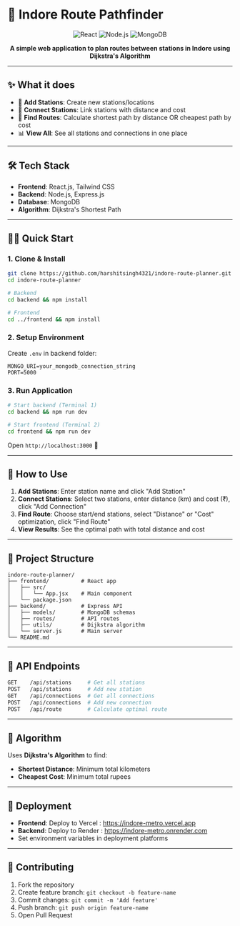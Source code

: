 # 🚦 Indore Route Pathfinder

<div align="center">

![React](https://img.shields.io/badge/React-20232A?style=for-the-badge&logo=react&logoColor=61DAFB)
![Node.js](https://img.shields.io/badge/Node.js-43853D?style=for-the-badge&logo=node.js&logoColor=white)
![MongoDB](https://img.shields.io/badge/MongoDB-4EA94B?style=for-the-badge&logo=mongodb&logoColor=white)

**A simple web application to plan routes between stations in Indore using Dijkstra's Algorithm**

</div>

---

## ✨ What it does

- 📍 **Add Stations**: Create new stations/locations
- 🔗 **Connect Stations**: Link stations with distance and cost  
- 🧭 **Find Routes**: Calculate shortest path by distance OR cheapest path by cost
- 📊 **View All**: See all stations and connections in one place

---

## 🛠️ Tech Stack

- **Frontend**: React.js, Tailwind CSS
- **Backend**: Node.js, Express.js  
- **Database**: MongoDB
- **Algorithm**: Dijkstra's Shortest Path

---

## 🏃‍♂️ Quick Start

### 1. Clone & Install
```bash
git clone https://github.com/harshitsingh4321/indore-route-planner.git
cd indore-route-planner

# Backend
cd backend && npm install

# Frontend  
cd ../frontend && npm install
```

### 2. Setup Environment
Create `.env` in backend folder:
```env
MONGO_URI=your_mongodb_connection_string
PORT=5000
```

### 3. Run Application
```bash
# Start backend (Terminal 1)
cd backend && npm run dev

# Start frontend (Terminal 2)  
cd frontend && npm run dev
```

Open `http://localhost:3000` 🎉

---

## 🎯 How to Use

1. **Add Stations**: Enter station name and click "Add Station"
2. **Connect Stations**: Select two stations, enter distance (km) and cost (₹), click "Add Connection"  
3. **Find Route**: Choose start/end stations, select "Distance" or "Cost" optimization, click "Find Route"
4. **View Results**: See the optimal path with total distance and cost

---

## 📁 Project Structure

```
indore-route-planner/
├── frontend/          # React app
│   ├── src/
│   │   └── App.jsx    # Main component
│   └── package.json
├── backend/           # Express API
│   ├── models/        # MongoDB schemas  
│   ├── routes/        # API routes
│   ├── utils/         # Dijkstra algorithm
│   └── server.js      # Main server
└── README.md
```

---

## 🔌 API Endpoints

```bash
GET    /api/stations     # Get all stations
POST   /api/stations     # Add new station
GET    /api/connections  # Get all connections  
POST   /api/connections  # Add new connection
POST   /api/route        # Calculate optimal route
```

---

## 🧮 Algorithm

Uses **Dijkstra's Algorithm** to find:
- **Shortest Distance**: Minimum total kilometers
- **Cheapest Cost**: Minimum total rupees

---

## 🚀 Deployment

- **Frontend**: Deploy to Vercel : https://indore-metro.vercel.app
- **Backend**: Deploy to Render : https://indore-metro.onrender.com
- Set environment variables in deployment platforms

---

## 🤝 Contributing

1. Fork the repository
2. Create feature branch: `git checkout -b feature-name`
3. Commit changes: `git commit -m 'Add feature'`
4. Push branch: `git push origin feature-name`
5. Open Pull Request

